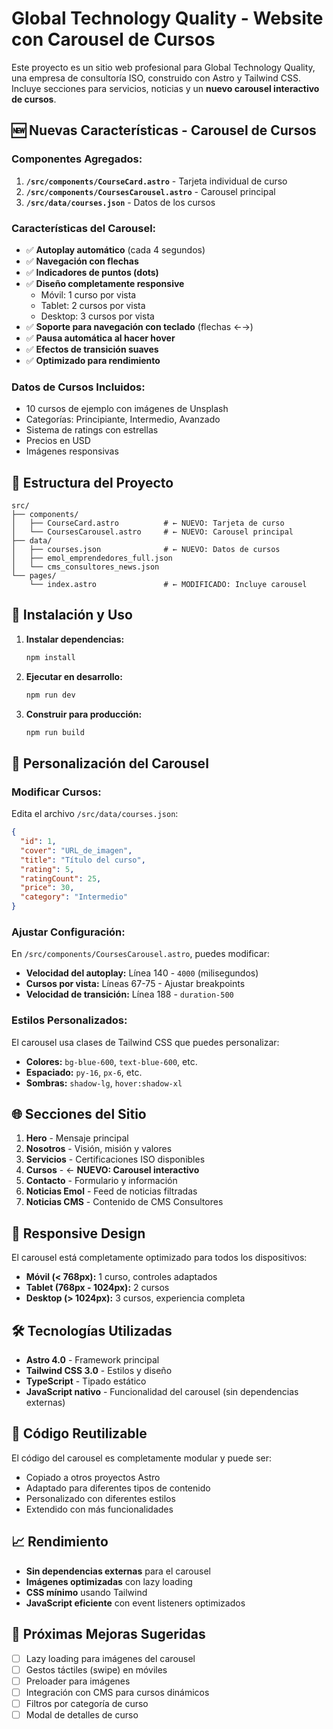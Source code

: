 # Global Technology Quality - Website con Carousel de Cursos

Este proyecto es un sitio web profesional para Global Technology Quality, una empresa de consultoría ISO, construido con Astro y Tailwind CSS. Incluye secciones para servicios, noticias y un **nuevo carousel interactivo de cursos**.

## 🆕 Nuevas Características - Carousel de Cursos

### Componentes Agregados:
1. **`/src/components/CourseCard.astro`** - Tarjeta individual de curso
2. **`/src/components/CoursesCarousel.astro`** - Carousel principal
3. **`/src/data/courses.json`** - Datos de los cursos

### Características del Carousel:
- ✅ **Autoplay automático** (cada 4 segundos)
- ✅ **Navegación con flechas**
- ✅ **Indicadores de puntos (dots)**
- ✅ **Diseño completamente responsive**
  - Móvil: 1 curso por vista
  - Tablet: 2 cursos por vista  
  - Desktop: 3 cursos por vista
- ✅ **Soporte para navegación con teclado** (flechas ←→)
- ✅ **Pausa automática al hacer hover**
- ✅ **Efectos de transición suaves**
- ✅ **Optimizado para rendimiento**

### Datos de Cursos Incluidos:
- 10 cursos de ejemplo con imágenes de Unsplash
- Categorías: Principiante, Intermedio, Avanzado
- Sistema de ratings con estrellas
- Precios en USD
- Imágenes responsivas

## 📁 Estructura del Proyecto

```
src/
├── components/
│   ├── CourseCard.astro          # ← NUEVO: Tarjeta de curso
│   └── CoursesCarousel.astro     # ← NUEVO: Carousel principal
├── data/
│   ├── courses.json              # ← NUEVO: Datos de cursos
│   ├── emol_emprendedores_full.json
│   └── cms_consultores_news.json
└── pages/
    └── index.astro               # ← MODIFICADO: Incluye carousel
```

## 🚀 Instalación y Uso

1. **Instalar dependencias:**
   ```bash
   npm install
   ```

2. **Ejecutar en desarrollo:**
   ```bash
   npm run dev
   ```

3. **Construir para producción:**
   ```bash
   npm run build
   ```

## 🎨 Personalización del Carousel

### Modificar Cursos:
Edita el archivo `/src/data/courses.json`:

```json
{
  "id": 1,
  "cover": "URL_de_imagen",
  "title": "Título del curso",
  "rating": 5,
  "ratingCount": 25,
  "price": 30,
  "category": "Intermedio"
}
```

### Ajustar Configuración:
En `/src/components/CoursesCarousel.astro`, puedes modificar:

- **Velocidad del autoplay:** Línea 140 - `4000` (milisegundos)
- **Cursos por vista:** Líneas 67-75 - Ajustar breakpoints
- **Velocidad de transición:** Línea 188 - `duration-500`

### Estilos Personalizados:
El carousel usa clases de Tailwind CSS que puedes personalizar:

- **Colores:** `bg-blue-600`, `text-blue-600`, etc.
- **Espaciado:** `py-16`, `px-6`, etc.
- **Sombras:** `shadow-lg`, `hover:shadow-xl`

## 🌐 Secciones del Sitio

1. **Hero** - Mensaje principal
2. **Nosotros** - Visión, misión y valores
3. **Servicios** - Certificaciones ISO disponibles
4. **Cursos** - ← **NUEVO: Carousel interactivo**
5. **Contacto** - Formulario y información
6. **Noticias Emol** - Feed de noticias filtradas
7. **Noticias CMS** - Contenido de CMS Consultores

## 📱 Responsive Design

El carousel está completamente optimizado para todos los dispositivos:

- **Móvil (< 768px):** 1 curso, controles adaptados
- **Tablet (768px - 1024px):** 2 cursos
- **Desktop (> 1024px):** 3 cursos, experiencia completa

## 🛠️ Tecnologías Utilizadas

- **Astro 4.0** - Framework principal
- **Tailwind CSS 3.0** - Estilos y diseño
- **TypeScript** - Tipado estático
- **JavaScript nativo** - Funcionalidad del carousel (sin dependencias externas)

## 🔧 Código Reutilizable

El código del carousel es completamente modular y puede ser:
- Copiado a otros proyectos Astro
- Adaptado para diferentes tipos de contenido
- Personalizado con diferentes estilos
- Extendido con más funcionalidades

## 📈 Rendimiento

- **Sin dependencias externas** para el carousel
- **Imágenes optimizadas** con lazy loading
- **CSS mínimo** usando Tailwind
- **JavaScript eficiente** con event listeners optimizados

## 🎯 Próximas Mejoras Sugeridas

- [ ] Lazy loading para imágenes del carousel
- [ ] Gestos táctiles (swipe) en móviles
- [ ] Preloader para imágenes
- [ ] Integración con CMS para cursos dinámicos
- [ ] Filtros por categoría de curso
- [ ] Modal de detalles de curso
